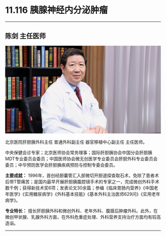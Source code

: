 # 11.116 胰腺神经内分泌肿瘤

---

## 陈剑 主任医师

![1682751208083](image/c11_116/1682751208083.png)

北京医院肝胆胰外科主任 普通外科副主任 器官移植中心副主任 主任医师。

中央保健会诊专家；北京医师协会常务理事；国际肝胆胰协会中国分会肝胆胰MDT专业委员会委员；中国医师协会微无创医学专业委员会肝胆外科专业委员会委员；中华预防医学会肝胆胰疾病预防与控制专委会委员。


**主要成就：** 1996年，首创经胆囊管汇入部微切开胆道探查取石术，免除了患者术后带T管痛苦；是国内最早开展肝胆胰腹腔镜手术的专家之一，完成微创外科手术数千例；获得新技术奖6项；发表论文30余篇；参编《临床胃肠内营养》《中国老年医学》《实用糖尿病学》《外科基本技能》《基本外科主治医师629问》《实用老年病学》。


**专业特长：** 擅长肝胆胰外科和微创外科、老年外科、腹膜后肿瘤外科。此外，在微创甲状腺、乳腺外科方面，在外科危重症处理、外科营养支持治疗方面均有较高造诣。

---
